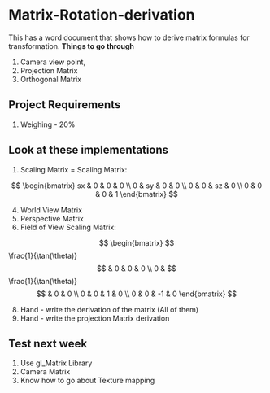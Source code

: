 # Matrix-Rotation-derivation
This has a word document that shows how to derive matrix formulas for transformation.
**Things to go through**
1. Camera view point,
2. Projection Matrix
3. Orthogonal Matrix


## Project Requirements
1. Weighing - 20%


   
## Look at these implementations
1. Scaling Matrix = Scaling Matrix:

$$
\begin{bmatrix}
sx & 0 & 0 & 0 \\
0 & sy & 0 & 0 \\
0 & 0 & sz & 0 \\
0 & 0 & 0 & 1
\end{bmatrix}
$$

4. World View Matrix
5. Perspective Matrix
6. Field of View
   Scaling Matrix:

$$
\begin{bmatrix}
 $$ \frac{1}{\tan(\theta)} $$
& 0 & 0 & 0 \\
0 & $$ \frac{1}{\tan(\theta)} $$
 & 0 & 0 \\
0 & 0 & 1 & 0 \\
0 & 0 & -1 & 0
\end{bmatrix}
$$

  
8. Hand - write the derivation of the matrix (All of them)
9. Hand - write the projection Matrix derivation


## Test next week
1. Use gl_Matrix Library
2. Camera Matrix
3. Know how to go about Texture mapping
